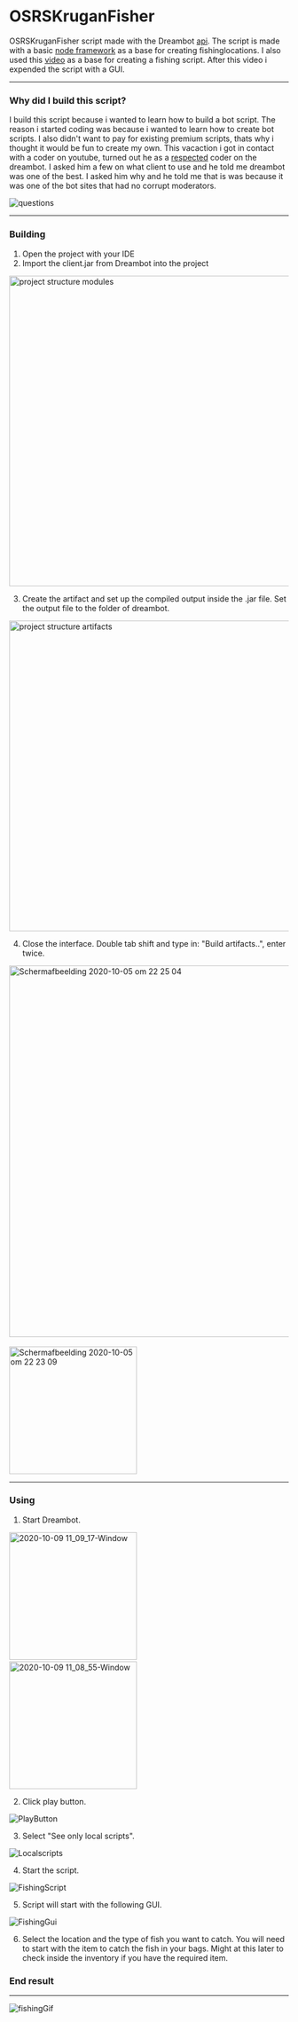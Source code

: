 # OSRSKruganFisher
OSRSKruganFisher script made with the Dreambot [api](https://dreambot.org/javadocs/). The script is made with a basic [node framework](https://dreambot.org/forums/index.php?/topic/1747-basic-node-framework-w-example-node/) as a base for creating fishinglocations. I also used this [video](https://www.youtube.com/watch?v=BW36avVJxVQ&t=1121s) as a base for creating a fishing script. After this video i expended the script with a GUI. 

---
### Why did I build this script?
I build this script because i wanted to learn how to build a bot script. The reason i started coding was because i wanted to learn how to create bot scripts. I also didn't want to pay for existing premium scripts, thats why i thought it would be fun to create my own. This vacaction i got in contact with a coder on youtube, turned out he as a [respected](https://dreambot.org/forums/index.php?/profile/18109-hoodz/) coder on the dreambot. I asked him a few on what client to use and he told me dreambot was one of the best. I asked him why and he told me that is was because it was one of the bot sites that had no corrupt moderators. 

![questions](https://user-images.githubusercontent.com/42863867/95595612-a5c6e600-0a4c-11eb-8536-17ff8e747747.png) 

---
### Building

1. Open the project with your IDE
2. Import the client.jar from Dreambot into the project

<img width="560" alt="project structure modules" src="https://user-images.githubusercontent.com/42863867/95125430-4075ab00-0755-11eb-962a-c6709b867cb4.png">

3. Create the artifact and set up the compiled output inside the .jar file. Set the output file to the folder of dreambot.
<img width="560" alt="project structure artifacts" src="https://user-images.githubusercontent.com/42863867/95126669-1fae5500-0757-11eb-904d-e793b78d578b.png">

4. Close the interface. Double tab shift and type in: "Build artifacts..", enter twice.

<img width="670" alt="Schermafbeelding 2020-10-05 om 22 25 04" src="https://user-images.githubusercontent.com/42863867/95128425-afed9980-0759-11eb-8461-ebf59c5224c2.png">&nbsp;<br/>
<img width="230" alt="Schermafbeelding 2020-10-05 om 22 23 09" src="https://user-images.githubusercontent.com/42863867/95128247-6f8e1b80-0759-11eb-8dd5-6007fac5a212.png">

---
### Using

1. Start Dreambot.

<img width="230" alt="2020-10-09 11_09_17-Window" src="https://user-images.githubusercontent.com/42863867/95583804-fb939200-0a3c-11eb-96d3-295d2c39665a.png">&nbsp;<br/>
<img width="230" alt="2020-10-09 11_08_55-Window" src="https://user-images.githubusercontent.com/42863867/95583708-d3a42e80-0a3c-11eb-8fca-ef8bc9427f74.png">

2. Click play button.

![PlayButton](https://user-images.githubusercontent.com/42863867/95583959-3a294c80-0a3d-11eb-8fca-c5b4f5d403e8.png)

3. Select "See only local scripts".

![Localscripts](https://user-images.githubusercontent.com/42863867/95584416-ff73e400-0a3d-11eb-884c-04aa6772ea5f.png)

4. Start the script.

![FishingScript](https://user-images.githubusercontent.com/42863867/95594381-24228880-0a4b-11eb-8008-618ef91f1211.png)

5. Script will start with the following GUI.

![FishingGui](https://user-images.githubusercontent.com/42863867/95594377-2389f200-0a4b-11eb-8012-08823bbc2b86.png)

6. Select the location and the type of fish you want to catch. You will need to start with the item to catch the fish in your bags.
Might at this later to check inside the inventory if you have the required item.




### End result
---
![fishingGif](https://user-images.githubusercontent.com/42863867/95580029-eb78b400-0a36-11eb-8a33-2f8fcd63d821.gif)
